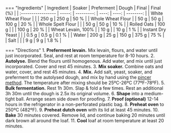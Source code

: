 === "Ingredients"
    | Ingredient         | Soaker | Preferment | Dough | Final | Final (%) |
    | :----------------- | -----: | ---------: | ----: | ----: | --------: |
    | White Wheat Flour  |        |            | 250 g | 250 g |      50 % |
    | Whole Wheat Flour  |        |       50 g |  50 g | 100 g |      20 % |
    | Whole Spelt Flour  |        |            |  50 g |  50 g |      10 % |
    | Rolled Oats        |  100 g |            |       | 100 g |      20 % |
    | Wheat Levain, 100% |        |       10 g |       |  10 g |       1 % |
    | Instant Dry Yeast  |        |            | 0.5 g | 0.5 g |     0.1 % |
    | Water              |  200 g |       25 g | 150 g | 375 g |      75 % |
    | Salt               |        |            |   9 g |   9 g |     1.8 % |

=== "Directions"
    1. **Preferment levain.** Mix levain, flours, and water until just incorporated. Seal, and rest at room temperature for 8-10 hours.
    2. **Autolyse.** Blend the flours until homogenous. Add water, and mix until just incorporated. Cover and rest 45 minutes.
    3. **Mix soaker.** Combine oats and water, cover, and rest 45 minutes.
    4. **Mix.** Add salt, yeast, soaker, and preferment to the autolysed dough, and mix by hand using the [pincer method](https://www.youtube.com/watch?v=HoY7CPw0E1s). The temperature after mixing should be 25ºC-26ºC (77ºF-78ºF).
    5. **Bulk fermentation.** Rest 1h 30m. Slap & fold a few times. Rest an additional 3h 30m until the dough is 2.5x its original volume.
    6. **Shape** into a medium-tight ball. Arrange seam side down for proofing.
    7. **Proof (optional)** 12-14 hours in the refrigerator in a non-perforated plastic bag.
    8. **Preheat oven** to 250ºC (482ºF).
    9. **Preheat dutch oven** with its lid at least 45 minutes.
    10. **Bake** 30 minutes covered. Remove lid, and continue baking 20 minutes until dark brown all around the loaf.
    11. **Cool** loaf at room temperature at least 20 minutes.
